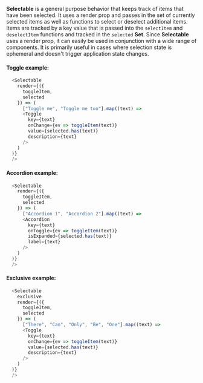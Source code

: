 **Selectable** is a general purpose behavior that keeps track of items that have been selected. It uses a render prop and
passes in the set of currently selected items as well as functions to select or deselect additional items. Items are
tracked by a key value that is passed into the `selectItem` and `deselectItem` functions and tracked in the `selected` **Set**.
Since **Selectable** uses a render prop, it can easily be used in conjunction with a wide range of components.
It is primarily useful in cases where selection state is ephemeral and doesn't trigger application state changes.

#### Toggle example:
```javascript
  <Selectable
    render={({
      toggleItem,
      selected
    }) => (
      ["Toggle me", "Toggle me too"].map((text) =>
      <Toggle
        key={text}
        onChange={ev => toggleItem(text)}
        value={selected.has(text)}
        description={text}
      />
    )
  )}
  />
```

#### Accordion example:
```javascript
  <Selectable
    render={({
      toggleItem,
      selected
    }) => (
      ["Accordion 1", "Accordion 2"].map((text) =>
      <Accordion
        key={text}
        onToggle={ev => toggleItem(text)}
        isExpanded={selected.has(text)}
        label={text}
      />
    )
  )}
  />
```

#### Exclusive example:
```javascript
  <Selectable
    exclusive
    render={({
      toggleItem,
      selected
    }) => (
      ["There", "Can", "Only", "Be", "One"].map((text) =>
      <Toggle
        key={text}
        onChange={ev => toggleItem(text)}
        value={selected.has(text)}
        description={text}
      />
    )
  )}
  />
```

